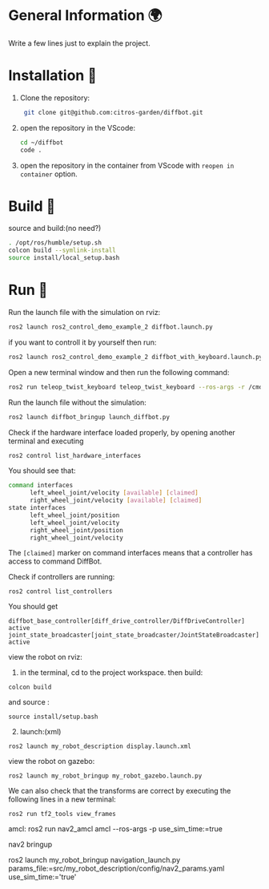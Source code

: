 # General Information 🌍
Write a few lines just to explain the project. 

# Installation 🛫
1. Clone the repository:
   ```sh
    git clone git@github.com:citros-garden/diffbot.git
   ```

2. open the repository in the VScode:
	```sh
	cd ~/diffbot
	code .
	```
3. open the repository in the container from VScode with `reopen in container` option.

# Build :tractor:
source and build:(no need?)
```sh
. /opt/ros/humble/setup.sh
colcon build --symlink-install
source install/local_setup.bash
```

# Run 🚀
Run the launch file with the simulation on rviz:

```sh
ros2 launch ros2_control_demo_example_2 diffbot.launch.py 
```

if you want to controll it by yourself then run:

```sh
ros2 launch ros2_control_demo_example_2 diffbot_with_keyboard.launch.py 
```
Open a new terminal window and then run the following command:

```sh
ros2 run teleop_twist_keyboard teleop_twist_keyboard --ros-args -r /cmd_vel:=/diffbot_base_controller/cmd_vel_unstamped
```

Run the launch file without the simulation:

```sh
ros2 launch diffbot_bringup launch_diffbot.py
```



Check if the hardware interface loaded properly, by opening another terminal and executing

```sh
ros2 control list_hardware_interfaces
````
You should see that:
```sh
command interfaces
      left_wheel_joint/velocity [available] [claimed]
      right_wheel_joint/velocity [available] [claimed]
state interfaces
      left_wheel_joint/position
      left_wheel_joint/velocity
      right_wheel_joint/position
      right_wheel_joint/velocity
``````

The `[claimed]` marker on command interfaces means that a controller has access to command DiffBot.

Check if controllers are running:

``````
ros2 control list_controllers
``````

You should get

```
diffbot_base_controller[diff_drive_controller/DiffDriveController] active
joint_state_broadcaster[joint_state_broadcaster/JointStateBroadcaster] active
```






view the robot on rviz:

1. in the terminal, cd to the project workspace.
then build:
```
colcon build
```
and source :

```
source install/setup.bash
```

2. launch:(xml)

```
ros2 launch my_robot_description display.launch.xml
```


view the robot on gazebo:
```
ros2 launch my_robot_bringup my_robot_gazebo.launch.py
```

We can also check that the transforms are correct by executing the following lines in a new terminal:

```
ros2 run tf2_tools view_frames
```
amcl:
ros2 run nav2_amcl amcl --ros-args -p use_sim_time:=true




nav2 bringup

ros2 launch my_robot_bringup navigation_launch.py params_file:=src/my_robot_description/config/nav2_params.yaml use_sim_time:='true' 